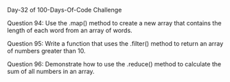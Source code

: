 Day-32 of 100-Days-Of-Code Challenge

Question 94: Use the .map() method to create a new array that contains the length of each word from an array of words.

Question 95: Write a function that uses the .filter() method to return an array of numbers greater than 10.

Question 96: Demonstrate how to use the .reduce() method to calculate the sum of all numbers in an array.